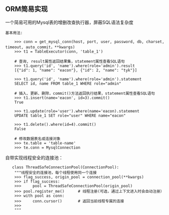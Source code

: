 ## ORM简易实现

一个简易可用的Mysql表的增删改查执行器，屏蔽SQL语法复杂度
  
    基本用法:
    
        >>> conn = get_mysql_conn(host, port, user, password, db, charset, timeout, auto_commit，**kwargs)
        >>> t1 = TableExecutor(conn, 'table_1')

        # 查询, result属性返回结果集，statement属性查看SQL语句
        >>> t1.query('id', 'name').where(role='admin').result
        [{"id": 1, "name": "eacon"}, {"id": 2, "name": "tyk"}]

        >>> t1.query('id', 'name').where(role='admin').statement
        SELECT id, name FROM table_1 WHERE role="admin"

        # 插入、更新、删除，commit()方法返回执行结果，statement属性查看SQL语句
        >>> t1.insert(name='eacon', id=3).commit()
        True

        >>> t1.update(role='user').where(name='eacon).statement
        UPDATE table_1 SET role="user" WHERE name="eacon"

        >>> t1.delete().where(id=4).commit()
        False

        # 修改数据表名或连接对象
        >>> te.table = 'table-name'
        >>> te.conn = MysqlConnection
        
    
   自带实现线程安全的连接池：
   
       class ThreadSafeConnectionPool(ConnectionPool):
        """线程安全的连接池，每个线程使用同一个连接
        >>> flag_success, origin_pool = connection_pool(**kwargs)
        >>> if flag_success:
        >>>     pool = ThreadSafeConnectionPool(origin_pool)
        >>> pool.register_me()      # 线程注册(可选，通过上下文进入时会自动注册）
        >>> with pool as conn:
        >>>     conn.cursor()       # 返回当前线程专属的连接
        >>>
        """